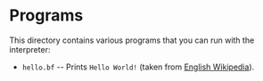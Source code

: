 Programs
========

This directory contains various programs that you can run with the interpreter:

* `hello.bf` -- Prints `Hello World!` (taken from [English
  Wikipedia](https://en.wikipedia.org/wiki/Brainfuck)).
